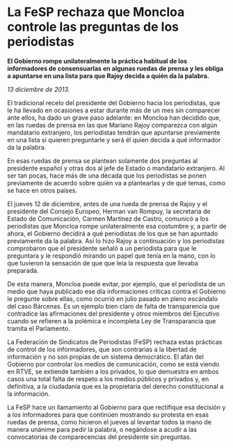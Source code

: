 # La FeSP rechaza que Moncloa controle las preguntas de los periodistas

**El Gobierno rompe unilateralmente la práctica habitual de los informadores de consensuarlas en algunas ruedas de prensa y les obliga a apuntarse en una lista para que Rajoy decida a quién da la palabra.**

*13 diciembre de 2013.*

El tradicional recelo del presidente del Gobierno hacia los periodistas, que le ha llevado en ocasiones a estar durante más de un mes sin comparecer ante ellos, ha dado un grave paso adelante: en Moncloa han decidido que, en las ruedas de prensa en las que Mariano Rajoy comparezca con algún mandatario extranjero, los periodistas tendrán que apuntarse previamente en una lista si quieren preguntarle y será él quien decida a qué informador da la palabra.

En esas ruedas de prensa se plantean solamente dos preguntas al presidente español y otras dos al jefe de Estado o mandatario extranjero. Al ser tan pocas, hace más de una década que los periodistas se ponen previamente de acuerdo sobre quién va a plantearlas y de qué temas, como se hace en otros países.

El jueves 12 de diciembre, antes de una rueda de prensa de Rajoy y el presidente del Consejo Europeo, Herman van Rompuy, la secretaria de Estado de Comunicación, Carmen Martínez de Castro, comunicó a los periodistas que Moncloa rompe unilateralmente esa costumbre y, a partir de ahora, el Gobierno decidirá a qué periodistas de los que se han apuntado previamente da la palabra. Así lo hizo Rajoy a continuación y los periodistas comprobaron que el presidente señaló a un periodista para que le preguntara y le respondió mirando un papel que tenía en la mano, con lo que tuvieron la sensación de que que leía la respuesta que llevaba preparada.

De esta manera, Moncloa puede evitar, por ejemplo, que el periodista de un medio que haya publicado ese día informaciones críticas contra el Gobierno le pregunte sobre ellas, como ocurrió en julio pasado en pleno escándalo del caso Bárcenas. Es un ejemplo bien claro de falta de transparencia que contradice las afirmaciones del presidente y otros miembros del Ejecutivo cuando se refieren a la polémica e incompleta Ley de Transparancia que tramita el Parlamento.

La Federación de Sindicatos de Periodistas (FeSP) rechaza estas prácticas de control de los informadores, que son contrarias a la libertad de información y no son propias de un sistema democrático. El afán del Gobierno por controlar los medios de comunicación, como se está viendo en RTVE, se extiende también a los privados, lo que demuestra en ambos casos una total falta de respeto a los medios públicos y privados y, en definitiva, a la ciudadanía que es la propietaria del derecho constitucional a la información.

La FeSP hace un llamamiento al Gobierno para que rectifique esa decisión y a los informadores para que continúen mostrando su protesta en esas ruedas de prensa, como hicieron el jueves al levantar todos la mano de manera unánime para pedir la palabra, o negándose a acudir a las convocatorias de comparecencias del presidente sin preguntas.
